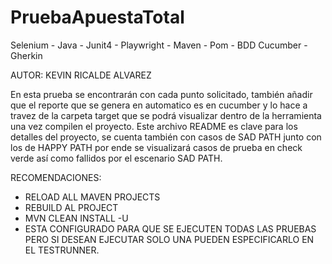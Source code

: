 # PruebaApuestaTotal
Selenium - Java - Junit4 - Playwright - Maven - Pom - BDD Cucumber - Gherkin

AUTOR: KEVIN RICALDE ALVAREZ

En esta prueba se encontrarán con cada punto solicitado, también añadir que el reporte que se genera en automatico es en cucumber y lo hace a travez de la carpeta target que se podrá visualizar dentro de la herramienta una vez compilen el proyecto.
Este archivo README es clave para los detalles del proyecto, se cuenta también con casos de SAD PATH junto con los de HAPPY PATH por ende se visualizará casos de prueba en check verde así como fallidos por el escenario SAD PATH.

RECOMENDACIONES: 

- RELOAD ALL MAVEN PROJECTS
- REBUILD AL PROJECT
- MVN CLEAN INSTALL -U
- ESTA CONFIGURADO PARA QUE SE EJECUTEN TODAS LAS PRUEBAS PERO SI DESEAN EJECUTAR SOLO UNA PUEDEN ESPECIFICARLO EN EL TESTRUNNER.
  
